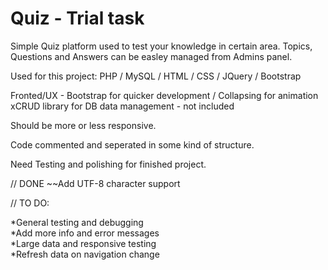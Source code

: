 # Quiz - Trial task

Simple Quiz platform used to test your knowledge in certain area.
Topics, Questions and Answers can be easley managed from Admins panel.

Used for this project:
PHP / MySQL / HTML / CSS / JQuery / Bootstrap

Fronted/UX - Bootstrap for quicker development / Collapsing for animation
xCRUD library for DB data management - not included

Should be more or less responsive.

Code commented and seperated in some kind of structure.

Need Testing and polishing for finished project.

// DONE
~~Add UTF-8 character support

// TO DO:

  *General testing and debugging <br>
  *Add more info and error messages <br>
  *Large data and responsive testing <br>
  *Refresh data on navigation change
